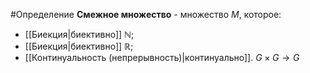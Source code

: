 #Определение 
**Смежное множество** - множество $M$, которое:
- [[Биекция|биективно]] $\mathbb{N}$;
- [[Биекция|биективно]] $\mathbb{R}$;
- [[Континуальность (непрерывность)|континуально]].
$G \times G \to G$
